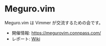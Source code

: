 # Meguro.vim

Meguro.vim は Vimmer が交流するための会です。

- 開催情報: https://megurovim.connpass.com/
- レポート: [Wiki](https://github.com/thinca/Meguro.vim/wiki)
